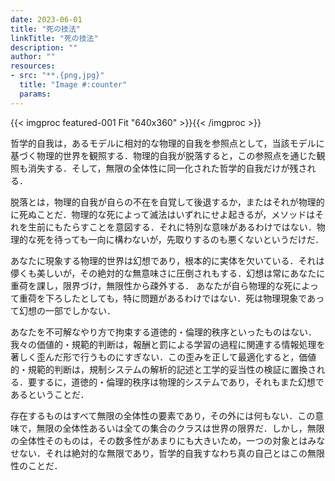 ```yaml
---
date: 2023-06-01
title: "死の技法"
linkTitle: "死の技法"
description: ""
author: ""
resources:
- src: "**.{png,jpg}"
  title: "Image #:counter"
  params:
---
```


{{< imgproc featured-001 Fit "640x360" >}}{{< /imgproc >}}

哲学的自我は，あるモデルに相対的な物理的自我を参照点として，当該モデルに基づく物理的世界を観照する．物理的自我が脱落すると，この参照点を通じた観照も消失する．そして，無限の全体性に同一化された哲学的自我だけが残される．

脱落とは，物理的自我が自らの不在を自覚して後退するか，またはそれが物理的に死ぬことだ．物理的な死によって滅法はいずれにせよ起きるが，メソッドはそれを生前にもたらすことを意図する．それに特別な意味があるわけではない．物理的な死を待っても一向に構わないが，先取りするのも悪くないというだけだ．

あなたに現象する物理的世界は幻想であり，根本的に実体を欠いている．それは儚くも美しいが，その絶対的な無意味さに圧倒されもする．幻想は常にあなたに重荷を課し，限界づけ，無限性から疎外する．
あなたが自ら物理的な死によって重荷を下ろしたとしても，特に問題があるわけではない．死は物理現象であって幻想の一部でしかない．

あなたを不可解なやり方で拘束する道徳的・倫理的秩序といったものはない．我々の価値的・規範的判断は，報酬と罰による学習の過程に関連する情報処理を著しく歪んだ形で行うものにすぎない．この歪みを正して最適化すると，価値的・規範的判断は，規制システムの解析的記述と工学的妥当性の検証に置換される．要するに，道徳的・倫理的秩序は物理的システムであり，それもまた幻想であるということだ．

存在するものはすべて無限の全体性の要素であり，その外には何もない．この意味で，無限の全体性あるいは全ての集合のクラスは世界の限界だ．しかし，無限の全体性そのものは，その数多性があまりにも大きいため，一つの対象とはみなせない．それは絶対的な無限であり，哲学的自我すなわち真の自己とはこの無限性のことだ．
